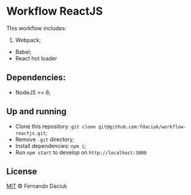 # Workflow ReactJS

This workflow includes:

1. Webpack;

- Babel;
- React hot loader

## Dependencies:

- NodeJS >= 6;

## Up and running

- Clone this repository: `git clone git@github.com:fdaciuk/workflow-reactjs.git`;
- Remove `.git` directory;
- Install dependencies: `npm i`;
- Run `npm start` to develop on `http://localhost:3000`

## License

[MIT](https://github.com/fdaciuk/licenses/blob/master/MIT-LICENSE.md) &copy; Fernando Daciuk
